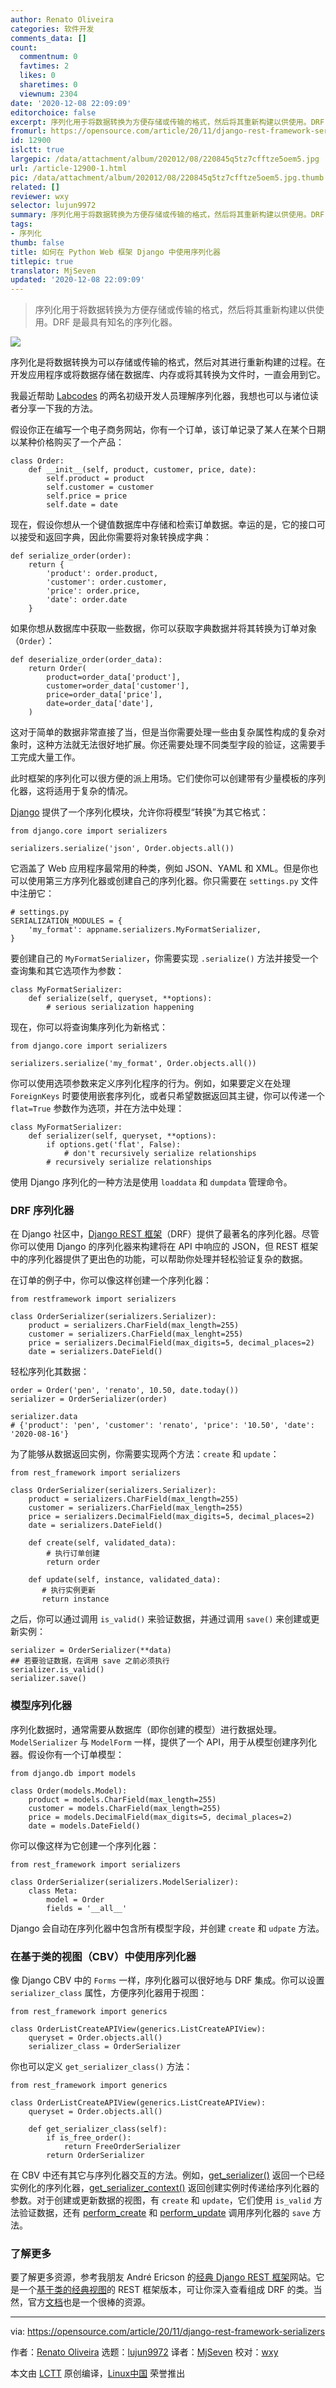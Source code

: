 ```yaml
---
author: Renato Oliveira
categories: 软件开发
comments_data: []
count:
  commentnum: 0
  favtimes: 2
  likes: 0
  sharetimes: 0
  viewnum: 2304
date: '2020-12-08 22:09:09'
editorchoice: false
excerpt: 序列化用于将数据转换为方便存储或传输的格式，然后将其重新构建以供使用。DRF 是最具有知名的序列化器。
fromurl: https://opensource.com/article/20/11/django-rest-framework-serializers
id: 12900
islctt: true
largepic: /data/attachment/album/202012/08/220845q5tz7cfftze5oem5.jpg
url: /article-12900-1.html
pic: /data/attachment/album/202012/08/220845q5tz7cfftze5oem5.jpg.thumb.jpg
related: []
reviewer: wxy
selector: lujun9972
summary: 序列化用于将数据转换为方便存储或传输的格式，然后将其重新构建以供使用。DRF 是最具有知名的序列化器。
tags:
- 序列化
thumb: false
title: 如何在 Python Web 框架 Django 中使用序列化器
titlepic: true
translator: MjSeven
updated: '2020-12-08 22:09:09'
---
```



> 
> 序列化用于将数据转换为方便存储或传输的格式，然后将其重新构建以供使用。DRF 是最具有知名的序列化器。
> 
> 
> 


![](/data/attachment/album/202012/08/220845q5tz7cfftze5oem5.jpg)


序列化是将数据转换为可以存储或传输的格式，然后对其进行重新构建的过程。在开发应用程序或将数据存储在数据库、内存或将其转换为文件时，一直会用到它。


我最近帮助 [Labcodes](http://www.labcodes.com.br) 的两名初级开发人员理解序列化器，我想也可以与诸位读者分享一下我的方法。


假设你正在编写一个电子商务网站，你有一个订单，该订单记录了某人在某个日期以某种价格购买了一个产品：



```
class Order:
    def __init__(self, product, customer, price, date):
        self.product = product
        self.customer = customer
        self.price = price
        self.date = date

```

现在，假设你想从一个键值数据库中存储和检索订单数据。幸运的是，它的接口可以接受和返回字典，因此你需要将对象转换成字典：



```
def serialize_order(order):
    return {
        'product': order.product,
        'customer': order.customer,
        'price': order.price,
        'date': order.date
    }

```

如果你想从数据库中获取一些数据，你可以获取字典数据并将其转换为订单对象（`Order`）：



```
def deserialize_order(order_data):
    return Order(
        product=order_data['product'],
        customer=order_data['customer'],
        price=order_data['price'],
        date=order_data['date'],
    )

```

这对于简单的数据非常直接了当，但是当你需要处理一些由复杂属性构成的复杂对象时，这种方法就无法很好地扩展。你还需要处理不同类型字段的验证，这需要手工完成大量工作。


此时框架的序列化可以很方便的派上用场。它们使你可以创建带有少量模板的序列化器，这将适用于复杂的情况。


[Django](https://www.djangoproject.com/) 提供了一个序列化模块，允许你将模型“转换”为其它格式：



```
from django.core import serializers

serializers.serialize('json', Order.objects.all())

```

它涵盖了 Web 应用程序最常用的种类，例如 JSON、YAML 和 XML。但是你也可以使用第三方序列化器或创建自己的序列化器。你只需要在 `settings.py` 文件中注册它：



```
# settings.py
SERIALIZATION_MODULES = {
    'my_format': appname.serializers.MyFormatSerializer,
}

```

要创建自己的 `MyFormatSerializer`，你需要实现 `.serialize()` 方法并接受一个查询集和其它选项作为参数：



```
class MyFormatSerializer:
    def serialize(self, queryset, **options):
        # serious serialization happening

```

现在，你可以将查询集序列化为新格式：



```
from django.core import serializers

serializers.serialize('my_format', Order.objects.all())

```

你可以使用选项参数来定义序列化程序的行为。例如，如果要定义在处理 `ForeignKeys` 时要使用嵌套序列化，或者只希望数据返回其主键，你可以传递一个 `flat=True` 参数作为选项，并在方法中处理：



```
class MyFormatSerializer:
    def serializer(self, queryset, **options):
        if options.get('flat', False):
            # don't recursively serialize relationships
        # recursively serialize relationships

```

使用 Django 序列化的一种方法是使用 `loaddata` 和 `dumpdata` 管理命令。


### DRF 序列化器


在 Django 社区中，[Django REST 框架](https://www.django-rest-framework.org/)（DRF）提供了最著名的序列化器。尽管你可以使用 Django 的序列化器来构建将在 API 中响应的 JSON，但 REST 框架中的序列化器提供了更出色的功能，可以帮助你处理并轻松验证复杂的数据。


在订单的例子中，你可以像这样创建一个序列化器：



```
from restframework import serializers

class OrderSerializer(serializers.Serializer):
    product = serializers.CharField(max_length=255)
    customer = serializers.CharField(max_lenght=255)
    price = serializers.DecimalField(max_digits=5, decimal_places=2)
    date = serializers.DateField()

```

轻松序列化其数据：



```
order = Order('pen', 'renato', 10.50, date.today())
serializer = OrderSerializer(order)

serializer.data
# {'product': 'pen', 'customer': 'renato', 'price': '10.50', 'date': '2020-08-16'}

```

为了能够从数据返回实例，你需要实现两个方法：`create` 和 `update`：



```
from rest_framework import serializers

class OrderSerializer(serializers.Serializer):
    product = serializers.CharField(max_length=255)
    customer = serializers.CharField(max_length=255)
    price = serializers.DecimalField(max_digits=5, decimal_places=2)
    date = serializers.DateField()

    def create(self, validated_data):
        # 执行订单创建
        return order

    def update(self, instance, validated_data):
       # 执行实例更新
       return instance

```

之后，你可以通过调用 `is_valid()` 来验证数据，并通过调用 `save()` 来创建或更新实例：



```
serializer = OrderSerializer(**data)
## 若要验证数据，在调用 save 之前必须执行
serializer.is_valid()
serializer.save()

```

### 模型序列化器


序列化数据时，通常需要从数据库（即你创建的模型）进行数据处理。`ModelSerializer` 与 `ModelForm` 一样，提供了一个 API，用于从模型创建序列化器。假设你有一个订单模型：



```
from django.db import models

class Order(models.Model):
    product = models.CharField(max_length=255)
    customer = models.CharField(max_length=255)
    price = models.DecimalField(max_digits=5, decimal_places=2)
    date = models.DateField()    

```

你可以像这样为它创建一个序列化器：



```
from rest_framework import serializers

class OrderSerializer(serializers.ModelSerializer):
    class Meta:
        model = Order
        fields = '__all__'

```

Django 会自动在序列化器中包含所有模型字段，并创建 `create` 和 `udpate` 方法。


### 在基于类的视图（CBV）中使用序列化器


像 Django CBV 中的 `Forms` 一样，序列化器可以很好地与 DRF 集成。你可以设置 `serializer_class` 属性，方便序列化器用于视图：



```
from rest_framework import generics

class OrderListCreateAPIView(generics.ListCreateAPIView):
    queryset = Order.objects.all()
    serializer_class = OrderSerializer

```

你也可以定义 `get_serializer_class()` 方法：



```
from rest_framework import generics

class OrderListCreateAPIView(generics.ListCreateAPIView):
    queryset = Order.objects.all()
   
    def get_serializer_class(self):
        if is_free_order():
            return FreeOrderSerializer
        return OrderSerializer

```

在 CBV 中还有其它与序列化器交互的方法。例如，[get\_serializer()](http://www.cdrf.co/3.9/rest_framework.generics/CreateAPIView.html#get_serializer) 返回一个已经实例化的序列化器，[get\_serializer\_context()](http://www.cdrf.co/3.9/rest_framework.generics/CreateAPIView.html#get_serializer_context) 返回创建实例时传递给序列化器的参数。对于创建或更新数据的视图，有 `create` 和 `update`，它们使用 `is_valid` 方法验证数据，还有 [perform\_create](http://www.cdrf.co/3.9/rest_framework.generics/CreateAPIView.html#perform_create) 和 [perform\_update](http://www.cdrf.co/3.9/rest_framework.generics/RetrieveUpdateAPIView.html#perform_update) 调用序列化器的 `save` 方法。


### 了解更多


要了解更多资源，参考我朋友 André Ericson 的[经典 Django REST 框架](http://www.cdrf.co/)网站。它是一个[基于类的经典视图](https://ccbv.co.uk/)的 REST 框架版本，可让你深入查看组成 DRF 的类。当然，官方[文档](https://www.django-rest-framework.org/api-guide/serializers/#serializers)也是一个很棒的资源。




---


via: <https://opensource.com/article/20/11/django-rest-framework-serializers>


作者：[Renato Oliveira](https://opensource.com/users/renato-oliveira) 选题：[lujun9972](https://github.com/lujun9972) 译者：[MjSeven](https://github.com/MjSeven) 校对：[wxy](https://github.com/wxy)


本文由 [LCTT](https://github.com/LCTT/TranslateProject) 原创编译，[Linux中国](https://linux.cn/) 荣誉推出